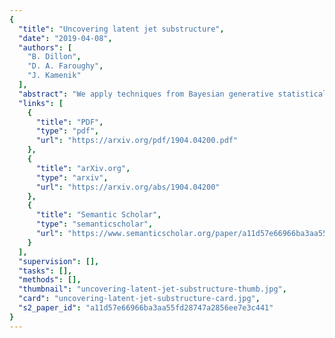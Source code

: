 ```yaml
---
{
  "title": "Uncovering latent jet substructure",
  "date": "2019-04-08",
  "authors": [
    "B. Dillon",
    "D. A. Faroughy",
    "J. Kamenik"
  ],
  "abstract": "We apply techniques from Bayesian generative statistical modeling to uncover hidden features in jet substructure observables that discriminate between different a priori unknown underlying short distance physical processes in multi-jet events. In particular, we use a mixed membership model known as Latent Dirichlet Allocation to build a data-driven unsupervised top-quark tagger and $t\\bar t$ event classifier. We compare our proposal to existing traditional and machine learning approaches to top jet tagging. Finally, employing a toy vector-scalar boson model as a benchmark, we demonstrate the potential for discovering New Physics signatures in multi-jet events in a model independent and unsupervised way.",
  "links": [
    {
      "title": "PDF",
      "type": "pdf",
      "url": "https://arxiv.org/pdf/1904.04200.pdf"
    },
    {
      "title": "arXiv.org",
      "type": "arxiv",
      "url": "https://arxiv.org/abs/1904.04200"
    },
    {
      "title": "Semantic Scholar",
      "type": "semanticscholar",
      "url": "https://www.semanticscholar.org/paper/a11d57e66966ba3aa55fd28747a2856ee7e3c441"
    }
  ],
  "supervision": [],
  "tasks": [],
  "methods": [],
  "thumbnail": "uncovering-latent-jet-substructure-thumb.jpg",
  "card": "uncovering-latent-jet-substructure-card.jpg",
  "s2_paper_id": "a11d57e66966ba3aa55fd28747a2856ee7e3c441"
}
---
```


